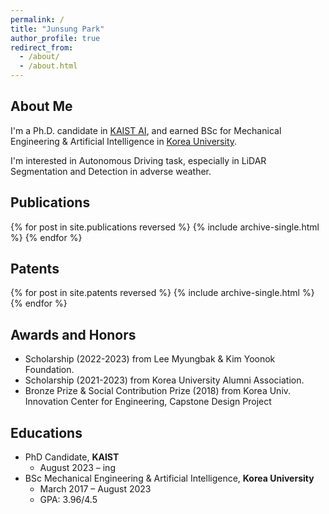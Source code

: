 ```yaml
---
permalink: /
title: "Junsung Park"
author_profile: true
redirect_from: 
  - /about/
  - /about.html
---
```


## About Me
I'm a Ph.D. candidate in [KAIST AI](https://gsai.kaist.ac.kr/), 
and earned BSc for Mechanical Engineering & Artificial Intelligence in [Korea University](https://www.korea.edu/sites/en/index.do).

I'm interested in Autonomous Driving task, especially in LiDAR Segmentation and Detection in adverse weather.


## Publications
{% for post in site.publications reversed %}
  {% include archive-single.html %}
{% endfor %}

## Patents
{% for post in site.patents reversed %}
  {% include archive-single.html %}
{% endfor %}

## Awards and Honors
- Scholarship (2022-2023) from Lee Myungbak & Kim Yoonok Foundation.
- Scholarship (2021-2023) from Korea University Alumni Association.
- Bronze Prize & Social Contribution Prize (2018) from Korea Univ. Innovation Center for Engineering, Capstone Design Project

## Educations
- PhD Candidate, **KAIST**
  - August 2023 – ing
- BSc Mechanical Engineering & Artificial Intelligence, **Korea University**
  - March 2017 – August 2023
  - GPA: 3.96/4.5
